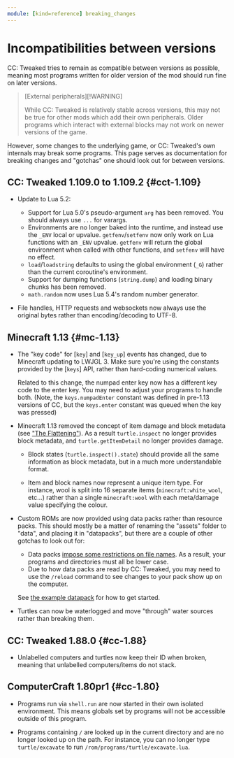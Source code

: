 ```yaml
---
module: [kind=reference] breaking_changes
---
```


<!--
SPDX-FileCopyrightText: 2019 The CC: Tweaked Developers

SPDX-License-Identifier: MPL-2.0
-->

# Incompatibilities between versions

CC: Tweaked tries to remain as compatible between versions as possible, meaning most programs written for older version
of the mod should run fine on later versions.

> [External peripherals][!WARNING]
>
> While CC: Tweaked is relatively stable across versions, this may not be true for other mods which add their own
> peripherals. Older programs which interact with external blocks may not work on newer versions of the game.

However, some changes to the underlying game, or CC: Tweaked's own internals may break some programs. This page serves
as documentation for breaking changes and "gotchas" one should look out for between versions.

## CC: Tweaked 1.109.0 to 1.109.2 {#cct-1.109}

 - Update to Lua 5.2:
   - Support for Lua 5.0's pseudo-argument `arg` has been removed. You should always use `...` for varargs.
   - Environments are no longer baked into the runtime, and instead use the `_ENV` local or upvalue. `getfenv`/`setfenv`
     now only work on Lua functions with an `_ENV` upvalue. `getfenv` will return the global environment when called
     with other functions, and `setfenv` will have no effect.
   - `load`/`loadstring` defaults to using the global environment (`_G`) rather than the current coroutine's
     environment.
   - Support for dumping functions (`string.dump`) and loading binary chunks has been removed.
   - `math.random` now uses Lua 5.4's random number generator.

 - File handles, HTTP requests and websockets now always use the original bytes rather than encoding/decoding to UTF-8.

## Minecraft 1.13 {#mc-1.13}
 - The "key code" for [`key`] and [`key_up`] events has changed, due to Minecraft updating to LWJGL 3. Make sure you're
   using the constants provided by the [`keys`] API, rather than hard-coding numerical values.

   Related to this change, the numpad enter key now has a different key code to the enter key. You may need to adjust
   your programs to handle both. (Note, the `keys.numpadEnter` constant was defined in pre-1.13 versions of CC, but the
   `keys.enter` constant was queued when the key was pressed)

 - Minecraft 1.13 removed the concept of item damage and block metadata (see ["The Flattening"][flattening]). As a
   result `turtle.inspect` no longer provides block metadata, and `turtle.getItemDetail` no longer provides damage.

   - Block states (`turtle.inspect().state`) should provide all the same information as block metadata, but in a much
     more understandable format.

   - Item and block names now represent a unique item type. For instance, wool is split into 16 separate items
     (`minecraft:white_wool`, etc...) rather than a single `minecraft:wool` with each meta/damage value specifying the
     colour.

 - Custom ROMs are now provided using data packs rather than resource packs. This should mostly be a matter of renaming
   the "assets" folder to "data", and placing it in "datapacks", but there are a couple of other gotchas to look out
   for:

   - Data packs [impose some restrictions on file names][legal_data_pack]. As a result, your programs and directories
     must all be lower case.
   - Due to how data packs are read by CC: Tweaked, you may need to use the `/reload` command to see changes to your
     pack show up on the computer.

   See [the example datapack][datapack-example] for how to get started.

 - Turtles can now be waterlogged and move "through" water sources rather than breaking them.

## CC: Tweaked 1.88.0 {#cc-1.88}
 - Unlabelled computers and turtles now keep their ID when broken, meaning that unlabelled computers/items do not stack.

## ComputerCraft 1.80pr1 {#cc-1.80}
 - Programs run via `shell.run` are now started in their own isolated environment. This means globals set by programs
   will not be accessible outside of this program.

 - Programs containing `/` are looked up in the current directory and are no longer looked up on the path. For instance,
   you can no longer type `turtle/excavate` to run `/rom/programs/turtle/excavate.lua`.

[flattening]: https://minecraft.wiki/w/Java_Edition_1.13/Flattening
[legal_data_pack]: https://minecraft.gamepedia.com/Tutorials/Creating_a_data_pack#Legal_characters
[datapack-example]: https://github.com/cc-tweaked/datapack-example "An example datapack for CC: Tweaked"
